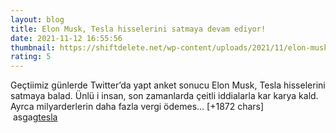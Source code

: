 ```yaml
--- 
layout: blog
title: Elon Musk, Tesla hisselerini satmaya devam ediyor!
date: 2021-11-12 16:55:56
thumbnail: https://shiftdelete.net/wp-content/uploads/2021/11/elon-musk-tesla-hisselerini-satmaya-devam-ediyor1.jpg
rating: 5
---
```

Geçtiimiz günlerde Twitter’da yapt anket sonucu Elon Musk, Tesla hisselerini satmaya balad. Ünlü i insan, son zamanlarda çeitli iddialarla kar karya kald. Ayrca milyarderlerin daha fazla vergi ödemes… [+1872 chars]</br>&nbsp;asgag<a href="asgsa">tesla</a>